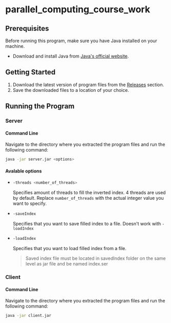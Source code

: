 # parallel_computing_course_work

## Prerequisites
Before running this program, make sure you have Java installed on your machine.

- Download and install Java from [Java's official website](https://www.oracle.com/java/technologies/downloads/).

## Getting Started
1. Download the latest version of program files from the [Releases](https://github.com/DeepL1x/parallel_computing_course_work/releases) section.
2. Save the downloaded files to a location of your choice.

## Running the Program
### Server
#### Command Line
Navigate to the directory where you extracted the program files and run the following command:
```bash
java -jar server.jar <options>
```
#### Avalable options
* ```bash
  -threads <number_of_threads>
  ```
  Specifies amount of threads to fill the inverted index. 4 threads are used by default.
  Replace `number_of_threads` with the actual integer value you want to specify.
* ```bash
  -saveIndex
  ```
  Specifies that you want to save filled index to a file.
  Doesn't work with ```-loadIndex```
* ```bash
  -loadIndex 
  ```
  Specifies that you want to load filled index from a file.
  > Saved index file must be located in savedIndex folder on the same level as jar file and be named index.ser

### Client
#### Command Line
Navigate to the directory where you extracted the program files and run the following command:
```bash
java -jar client.jar
